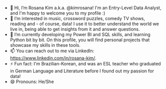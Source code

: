 - 👋 Hi, I’m Rosana Kim a.k.a. @kimrosana! I'm an Entry-Level Data Analyst, and I'm happy to welcome you to my profile :)
- 👀 I’m interested in music, crossword puzzles, comedy TV shows, reading and - of course, data! I use it to better understand the world we live in, being able to get insights from it and answer questions.
- 🌱 I’m currently developing my Power BI and SQL skills, and learning Python bit by bit. On this profile, you will find personal projects that showcase my skills in these tools.
- 📫 You can reach out to me via LinkedIn: https://www.linkedin.com/in/rosana-kim/.
- ⚡ Fun fact: I'm Brazilian-Korean, and was an ESL teacher who graduated in German Language and Literature before I found out my passion for data!
- 😄 Pronouns: He/She

<!---
kimrosana/kimrosana is a ✨ special ✨ repository because its `README.md` (this file) appears on your GitHub profile.
You can click the Preview link to take a look at your changes.
--->
